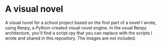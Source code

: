 # A visual novel
A visual novel for a school project based on the first part of a novel I wrote, using Renpy, a Python-created visual novel engine.
In the usual Renpy architecture, you'll find a script.rpy that you can replace with the scripts I wrote and shared in this repository. The images are not included.